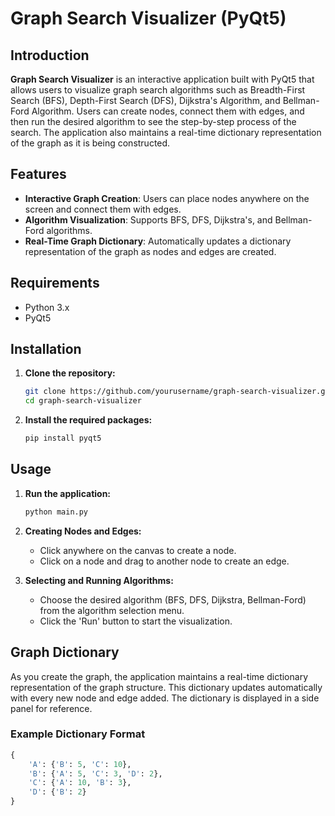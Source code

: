 # Graph Search Visualizer (PyQt5)

## Introduction

**Graph Search Visualizer** is an interactive application built with PyQt5 that allows users to visualize graph search algorithms such as Breadth-First Search (BFS), Depth-First Search (DFS), Dijkstra's Algorithm, and Bellman-Ford Algorithm. Users can create nodes, connect them with edges, and then run the desired algorithm to see the step-by-step process of the search. The application also maintains a real-time dictionary representation of the graph as it is being constructed.

## Features

- **Interactive Graph Creation**: Users can place nodes anywhere on the screen and connect them with edges.
- **Algorithm Visualization**: Supports BFS, DFS, Dijkstra's, and Bellman-Ford algorithms.
- **Real-Time Graph Dictionary**: Automatically updates a dictionary representation of the graph as nodes and edges are created.

## Requirements

- Python 3.x
- PyQt5

## Installation

1. **Clone the repository:**
    ```bash
    git clone https://github.com/yourusername/graph-search-visualizer.git
    cd graph-search-visualizer
    ```

2. **Install the required packages:**
    ```bash
    pip install pyqt5
    ```

## Usage

1. **Run the application:**
    ```bash
    python main.py
    ```

2. **Creating Nodes and Edges:**
   - Click anywhere on the canvas to create a node.
   - Click on a node and drag to another node to create an edge.

3. **Selecting and Running Algorithms:**
   - Choose the desired algorithm (BFS, DFS, Dijkstra, Bellman-Ford) from the algorithm selection menu.
   - Click the 'Run' button to start the visualization.

## Graph Dictionary

As you create the graph, the application maintains a real-time dictionary representation of the graph structure. This dictionary updates automatically with every new node and edge added. The dictionary is displayed in a side panel for reference.

### Example Dictionary Format

```python
{
    'A': {'B': 5, 'C': 10},
    'B': {'A': 5, 'C': 3, 'D': 2},
    'C': {'A': 10, 'B': 3},
    'D': {'B': 2}
}

